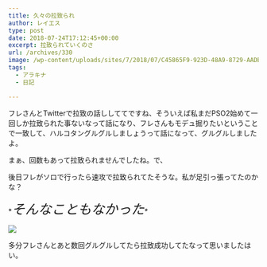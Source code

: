 ```yaml
---
title: 久々の拉致られ
author: レイエス
type: post
date: 2018-07-24T17:12:45+00:00
excerpt: 拉致られていくのさ
url: /archives/330
image: /wp-content/uploads/sites/7/2018/07/C45865F9-923D-48A9-8729-AADB8A22FFC2.jpeg
tags:
  - アラキナ
  - 日記

---
```

フレさんとTwitterで拉致の話ししててですね、そういえば私まだPSO2始めて一回しか拉致られた事ないなって話になり、フレさんもモデュ掘りたいということで一致して、ハルコタングルグルしましょうって話になって、グルグルしましたよ。

まぁ、回数もあって拉致られませんでしたね。で、

後日フレがソロで行ったら速攻で拉致られてたそうな。私が足引っ張ってたのかな？

\**<span style="font-size: 20pt;">そんなこともなかった</span>\**

![](https://pso2.lei202.com/images/wp-content/uploads/sites/7/2018/07/D6A7B750-41A0-4A4A-BC5C-34A8B850B859.jpeg) 

多分フレさんとあと数回グルグルしてたら拉致成功してたなって思いましたはい。